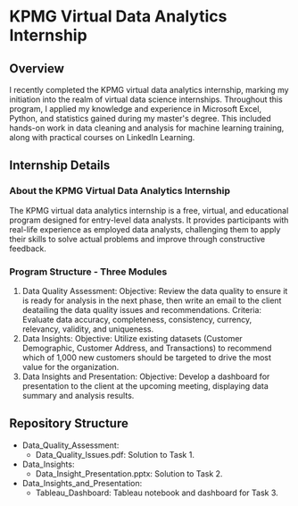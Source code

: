 # KPMG Virtual Data Analytics Internship
## Overview
I recently completed the KPMG virtual data analytics internship, marking my initiation into the realm of virtual data science internships. Throughout this program, I applied my knowledge and experience in Microsoft Excel, Python, and statistics gained during my master's degree. This included hands-on work in data cleaning and analysis for machine learning training, along with practical courses on LinkedIn Learning.
## Internship Details
### About the KPMG Virtual Data Analytics Internship
The KPMG virtual data analytics internship is a free, virtual, and educational program designed for entry-level data analysts. It provides participants with real-life experience as employed data analysts, challenging them to apply their skills to solve actual problems and improve through constructive feedback.
### Program Structure - Three Modules
1. Data Quality Assessment:
Objective: Review the data quality to ensure it is ready for analysis in the next phase, then write an email to the client deatailing the data quality issues and recommendations.
Criteria: Evaluate data accuracy, completeness, consistency, currency, relevancy, validity, and uniqueness.
2. Data Insights:
Objective: Utilize existing datasets (Customer Demographic, Customer Address, and Transactions) to recommend which of 1,000 new customers should be targeted to drive the most value for the organization.
3. Data Insights and Presentation:
Objective: Develop a dashboard for presentation to the client at the upcoming meeting, displaying data summary and analysis results.
## Repository Structure
- Data_Quality_Assessment:
  - Data_Quality_Issues.pdf: Solution to Task 1.
- Data_Insights:
  - Data_Insight_Presentation.pptx: Solution to Task 2.
- Data_Insights_and_Presentation:
  - Tableau_Dashboard: Tableau notebook and dashboard for Task 3.
